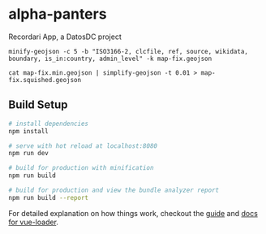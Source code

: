 # alpha-panters

Recordari App, a DatosDC project  

```minify-geojson -c 5 -b "ISO3166-2, clcfile, ref, source, wikidata, boundary, is_in:country, admin_level" -k map-fix.geojson```  

```cat map-fix.min.geojson | simplify-geojson -t 0.01 > map-fix.squished.geojson```

## Build Setup

``` bash
# install dependencies
npm install

# serve with hot reload at localhost:8080
npm run dev

# build for production with minification
npm run build

# build for production and view the bundle analyzer report
npm run build --report
```

For detailed explanation on how things work, checkout the [guide](http://vuejs-templates.github.io/webpack/) and [docs for vue-loader](http://vuejs.github.io/vue-loader).
